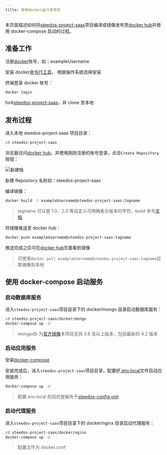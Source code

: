 ```yaml
---
title: 使用docker运行本项目
---
```


本页面描述如何将[steedos-project-saas](https://github.com/steedos/steedos-project-saas)项目编译成镜像发布至[docker hub](https://hub.docker.com/)并使用 docker-compose 启动的过程。

## 准备工作

注册[docker](https://www.docker.com/)账号，如：exampleUsername

安装 docker[命令行工具](https://docs.docker.com/get-docker/)， 根据操作系统选择安装

终端登录 docker 账号：

```bash
docker login
```

fork[steedos-project-saas](https://github.com/steedos/steedos-project-saas)，并 clone 至本地

## 发布过程

进入本地 steedos-project-saas 项目目录：

```bash
cd steedos-project-saas
```

浏览器访问[docker hub](https://hub.docker.com/)，并使用刚刚注册的账号登录，点击`Create Repository`按钮：

![新建栈](/assets/docker/新建栈.png)

新建 Repository 名称如：steedos-project-saas

编译镜像：

```bash
docker build -t exampleUsername@steedos-project-saas:tagname
```

> tagname 可以是 1.0、2.0 等自定义可明确表示版本的字符，build 命令[文档](https://docs.docker.com/engine/reference/commandline/build/)

将镜像推送至 docker hub：

```bash
docker push exampleUsername@steedos-project-saas:tagname
```

推送完成之后可在[docker hub](https://hub.docker.com/)页面看到镜像

> 可使用`docker pull exampleUsername@steedos-project-saas:tagname`拉取镜像到本地

## 使用 docker-compose 启动服务

### 启动数据库服务

进入`steedos-project-saas`项目目录下的 docker/mongo 目录启动数据库服务：

```bash
cd steedos-project-saas/docker/mongo
docker-compose up -d
```

> mongodb 为[官方镜像](https://hub.docker.com/_/mongo)本项目支持 3.6 及以上版本，包括最新的 4.2 版本

### 启动应用服务

安装[docker-compose](https://docs.docker.com/compose/install/)

安装完成后，进入`steedos-project-saas`项目目录，配置好[.env.local](https://developer.steedos.com/developer/env)文件启动应用服务：

```bash
docker-compose up -d
```

> 配置.env.local 的目的是服务于[steedos-config.yml](https://developer.steedos.com/developer/steedos_config)

### 启动代理服务

进入`steedos-project-saas`项目目录下的 docker/nginx 目录启动代理服务：

```bash
cd steedos-project-saas/docker/nginx
docker-compose up -d
```

> 配置文件为 docker.conf
